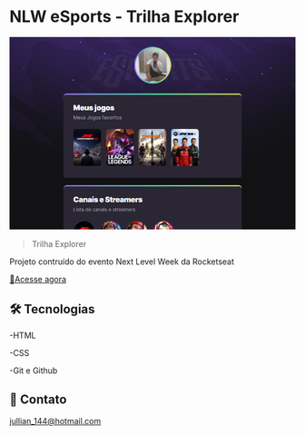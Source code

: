 # NLW eSports - Trilha Explorer

![Preview](./.github/Preview.png)

>Trilha Explorer

Projeto contruído do evento Next Level Week da Rocketseat

[🔗Acesse agora](https://jullianvinicius.github.io/NLW-eSports-Explorer/)

##  🛠 Tecnologias

-HTML

-CSS

-Git e Github

## 📧 Contato

jullian_144@hotmail.com